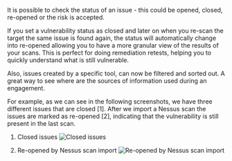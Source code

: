 It is possible to check the status of an issue - this could be opened, closed, re-opened or the risk is accepted.

If you set a vulnerability status as closed and later on when you re-scan the target the same issue is found again, the status will automatically change into re-opened allowing you to have a more granular view of the results of your scans. This is perfect for doing remediation retests, helping you to quickly understand what is still vulnerable. 

Also, issues created by a specific tool, can now be filtered and sorted out. A great way to see where are the sources of information used during an engagement.

For example, as we can see in the following screenshots, we have three different issues that are closed [1]. After we import a Nessus scan the issues are marked as re-opened [2], indicating that the vulnerability is still present in the last scan.

1. Closed issues
![Closed issues](https://raw.github.com/wiki/infobyte/faraday/images/faraday_vulnstatus_closed_issues)

2. Re-opened by Nessus scan import
![Re-opened by Nessus scan import](https://raw.github.com/wiki/infobyte/faraday/images/faraday_vulnstatus_re-opened)
  
